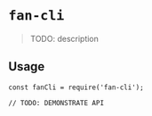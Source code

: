 # `fan-cli`

> TODO: description

## Usage

```
const fanCli = require('fan-cli');

// TODO: DEMONSTRATE API
```
